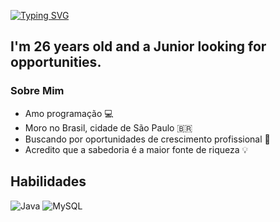 <a href="https://git.io/typing-svg"><img src="https://readme-typing-svg.demolab.com?font=Fira+Code&size=30&pause=1000&color=00F7EC&width=435&lines=I'm+a+backend+developer" alt="Typing SVG" /></a>

## I'm 26 years old and a Junior looking for opportunities.


### Sobre Mim
- Amo programação 💻
- Moro no Brasil, cidade de São Paulo 🇧🇷
- Buscando por oportunidades de crescimento profissional 🚀
- Acredito que a sabedoria é a maior fonte de riqueza 💡

## Habilidades

![Java](https://img.shields.io/badge/Java-ED8B00?style=for-the-badge&logo=openjdk&logoColor=white) ![MySQL](https://img.shields.io/badge/MySQL-00000F?style=for-the-badge&logo=mysql&logoColor=white)

